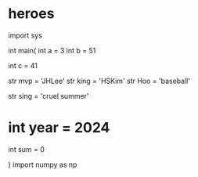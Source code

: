 # heroes

import sys

int main(
int a = 3
int b = 51

int c = 41

str mvp = 'JHLee'
str king = 'HSKim'
str Hoo = 'baseball'

str sing = 'cruel summer'

int year = 2024
=======
int sum = 0

)
import numpy as np
